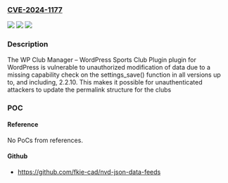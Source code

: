### [CVE-2024-1177](https://cve.mitre.org/cgi-bin/cvename.cgi?name=CVE-2024-1177)
![](https://img.shields.io/static/v1?label=Product&message=WP%20Club%20Manager%20%E2%80%93%20WordPress%20Sports%20Club%20Plugin&color=blue)
![](https://img.shields.io/static/v1?label=Version&message=*%3C%3D%202.2.10%20&color=brighgreen)
![](https://img.shields.io/static/v1?label=Vulnerability&message=CWE-862%20Missing%20Authorization&color=brighgreen)

### Description

The WP Club Manager – WordPress Sports Club Plugin plugin for WordPress is vulnerable to unauthorized modification of data due to a missing capability check on the settings_save() function in all versions up to, and including, 2.2.10. This makes it possible for unauthenticated attackers to update the permalink structure for the clubs

### POC

#### Reference
No PoCs from references.

#### Github
- https://github.com/fkie-cad/nvd-json-data-feeds

